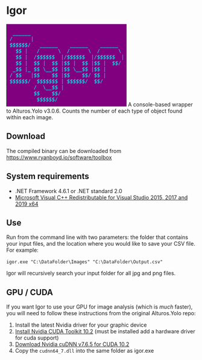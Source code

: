 # Igor
![banner](img/banner.png)
 A console-based wrapper to Alturos.Yolo v3.0.6. Counts the number of each type of object found within each image.

## Download
 The compiled binary can be downloaded from https://www.ryanboyd.io/software/toolbox

## System requirements
- .NET Framework 4.6.1 or .NET standard 2.0
- [Microsoft Visual C++ Redistributable for Visual Studio 2015, 2017 and 2019 x64](https://aka.ms/vs/16/release/vc_redist.x64.exe)

## Use
 Run from the command line with two parameters: the folder that contains your input files, and the location where you would like to save your CSV file. For example:
 
 ```
 igor.exe "C:\DataFolder\Images" "C:\DataFolder\Output.csv"
 ```
 
 Igor will recursively search your input folder for all jpg and png files.

## GPU / CUDA

 If you want Igor to use your GPU for image analysis (which is *much* faster), you will need to follow these instructions from the original Alturos.Yolo repo:
 
 1. Install the latest Nvidia driver for your graphic device
 2. [Install Nvidia CUDA Toolkit 10.2](https://developer.nvidia.com/cuda-downloads) (must be installed add a hardware driver for cuda support)
 3. [Download Nvidia cuDNN v7.6.5 for CUDA 10.2](https://developer.nvidia.com/rdp/cudnn-download)
 4. Copy the `cudnn64_7.dll` into the same folder as igor.exe